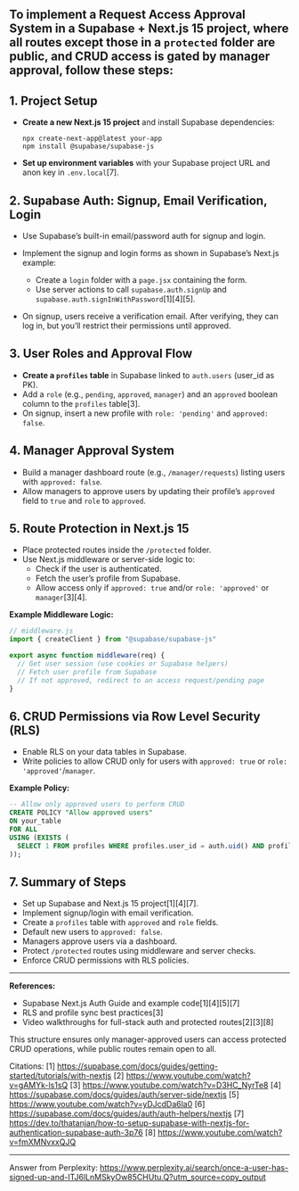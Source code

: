 ## To implement a Request Access Approval System in a Supabase + Next.js 15 project, where all routes except those in a `protected` folder are public, and CRUD access is gated by manager approval, follow these steps:

## 1. **Project Setup**

- **Create a new Next.js 15 project** and install Supabase dependencies:
  ```
  npx create-next-app@latest your-app
  npm install @supabase/supabase-js
  ```
- **Set up environment variables** with your Supabase project URL and anon key in `.env.local`[7].

## 2. **Supabase Auth: Signup, Email Verification, Login**

- Use Supabase’s built-in email/password auth for signup and login.
- Implement the signup and login forms as shown in Supabase’s Next.js example:

  - Create a `login` folder with a `page.jsx` containing the form.
  - Use server actions to call `supabase.auth.signUp` and `supabase.auth.signInWithPassword`[1][4][5].

- On signup, users receive a verification email. After verifying, they can log in, but you’ll restrict their permissions until approved.

## 3. **User Roles and Approval Flow**

- **Create a `profiles` table** in Supabase linked to `auth.users` (user_id as PK).
- Add a `role` (e.g., `pending`, `approved`, `manager`) and an `approved` boolean column to the `profiles` table[3].
- On signup, insert a new profile with `role: 'pending'` and `approved: false`.

## 4. **Manager Approval System**

- Build a manager dashboard route (e.g., `/manager/requests`) listing users with `approved: false`.
- Allow managers to approve users by updating their profile’s `approved` field to `true` and `role` to `approved`.

## 5. **Route Protection in Next.js 15**

- Place protected routes inside the `/protected` folder.
- Use Next.js middleware or server-side logic to:
  - Check if the user is authenticated.
  - Fetch the user’s profile from Supabase.
  - Allow access only if `approved: true` and/or `role: 'approved'` or `manager`[3][4].

**Example Middleware Logic:**

```javascript
// middleware.js
import { createClient } from "@supabase/supabase-js"

export async function middleware(req) {
  // Get user session (use cookies or Supabase helpers)
  // Fetch user profile from Supabase
  // If not approved, redirect to an access request/pending page
}
```

## 6. **CRUD Permissions via Row Level Security (RLS)**

- Enable RLS on your data tables in Supabase.
- Write policies to allow CRUD only for users with `approved: true` or `role: 'approved'`/`manager`.

**Example Policy:**

```sql
-- Allow only approved users to perform CRUD
CREATE POLICY "Allow approved users"
ON your_table
FOR ALL
USING (EXISTS (
  SELECT 1 FROM profiles WHERE profiles.user_id = auth.uid() AND profiles.approved = true
));
```

## 7. **Summary of Steps**

- Set up Supabase and Next.js 15 project[1][4][7].
- Implement signup/login with email verification.
- Create a `profiles` table with `approved` and `role` fields.
- Default new users to `approved: false`.
- Managers approve users via a dashboard.
- Protect `/protected` routes using middleware and server checks.
- Enforce CRUD permissions with RLS policies.

---

**References:**

- Supabase Next.js Auth Guide and example code[1][4][5][7]
- RLS and profile sync best practices[3]
- Video walkthroughs for full-stack auth and protected routes[2][3][8]

This structure ensures only manager-approved users can access protected CRUD operations, while public routes remain open to all.

Citations:
[1] https://supabase.com/docs/guides/getting-started/tutorials/with-nextjs
[2] https://www.youtube.com/watch?v=gAMYk-ls1sQ
[3] https://www.youtube.com/watch?v=D3HC_NyrTe8
[4] https://supabase.com/docs/guides/auth/server-side/nextjs
[5] https://www.youtube.com/watch?v=yDJcdDa6la0
[6] https://supabase.com/docs/guides/auth/auth-helpers/nextjs
[7] https://dev.to/thatanjan/how-to-setup-supabase-with-nextjs-for-authentication-supabase-auth-3p76
[8] https://www.youtube.com/watch?v=fmXMNvxxQJQ

---

Answer from Perplexity: https://www.perplexity.ai/search/once-a-user-has-signed-up-and-ITJ6lLnMSkyOw85CHUtu.Q?utm_source=copy_output
